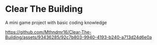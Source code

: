 # Clear The Building

 A mini game project with basic coding knowledge

 


https://github.com/Mthndmr16/Clear-The-Building/assets/93436285/92c7b803-9940-4193-b240-a713d24d6e0a

